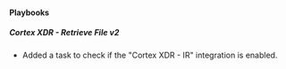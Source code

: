 
#### Playbooks

##### Cortex XDR - Retrieve File v2

- Added a task to check if the "Cortex XDR - IR" integration is enabled.
